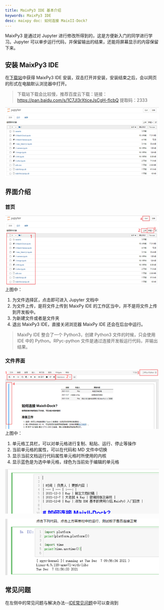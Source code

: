 ```yaml
---
title: MaixPy3 IDE 基本介绍
keywords: MaixPy3 IDE
desc: maixpy doc: 如何连接 MaixII-Dock?
---
```


MaixPy3 是通过对 Jupyter 进行修改所得到的，这是方便新入门的同学进行学习。Jupyter 可以单步运行代码，并保留输出的结果，还能将屏幕显示的内容保留下来。

## 安装 MaixPy3 IDE

在[下载站](https://dl.sipeed.com/shareURL/MaixII/MaixPy3-IDE)中获得 MaixPy3 IDE 安装，双击打开并安装，安装结束之后，会以网页的形式在电脑默认浏览器中打开。

> 下载站下载会比较慢，推荐百度云下载：链接：<https://pan.baidu.com/s/1C7Jl3rXticeJsCgH-fIcbQ>  提取码：2333 


![IDE_1](./assets/IDE_1.png)

## 界面介绍

### 首页

![IDE_2](./assets/IDE_2.png)
上图中：

1. 为文件选择区，点击即可进入 Jupyter 文档中
2. 为文件上传，是将文件上传到 MaixPy IDE 的工作区当中，并不是将文件上传到开发板中。
3. 为新建文件或者是文件夹
4. 退出 MaixPy3 IDE，直接关闭浏览器 MaixPy IDE 还会在后台中运行。
> MaixPy IDE 整合了一个 Python3，创建 Python3 文件的时候，只会使用 IDE 中的 Python。RPyc-python 文件是通过连接开发板运行代码，并输出结果。

### 文件界面

![](./assets/IDE_3.png)
上图中：

1. 单元格工具栏，可以对单元格进行复制、粘贴、运行、停止等操作
2. 当前单元格的属性，可以在代码和 MD 文件中切换
3. 显示当前文档运行代码属性单元格时所使用的内核
4. 显示蓝色是为选中单元格，绿色为当前处于编辑的单元格

![](./assets/IDE_4.png)

![](./assets/IDE_5.png)


## 常见问题

在左侧中的常见问题与解决办法--[IDE常见问题](/soft/maixpy3/zh/question/Maixpy3_IDE.md)中可以查询到
